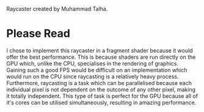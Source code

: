 Raycaster created by Muhammad Talha.

# Please Read
I chose to implement this raycaster in a fragment shader because it would offer the best performance. This is because shaders are run directly on the GPU which, unlike the CPU, specialises in the rendering of graphics. Gaining such a good FPS would be difficult on an implementation which would run on the CPU since raycasting is a relatively heavy process. Furthermore, raycasting is a task which can be parallelised because each individual pixel is not dependent on the outcome of any other pixel, making it totally independent. This type of task is perfect for the GPU because all of it's cores can be utilised simultaneously, resulting in amazing performance.    
